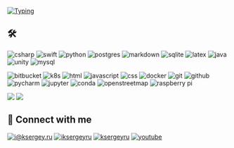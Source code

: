 [![Typing](https://readme-typing-svg.herokuapp.com?color=%2336BCF7&lines=👋+Hi+there!+I'm+Sergei!+%20🙏)](http://ksergey.ru)





## 🛠

![csharp](https://img.shields.io/badge/c%23%20-%23239120.svg?&style=for-the-badge&logo=c-sharp&logoColor=white)
![swift](https://img.shields.io/badge/swift-%23FA7343.svg?&style=for-the-badge&logo=swift&logoColor=white)
![python](https://img.shields.io/badge/python%20-%2314354C.svg?&style=for-the-badge&logo=python&logoColor=white)
![postgres](https://img.shields.io/badge/postgres-%23316192.svg?&style=for-the-badge&logo=postgresql&logoColor=white) 
![markdown](https://img.shields.io/badge/markdown-%23000000.svg?&style=for-the-badge&logo=markdown&logoColor=white)
![sqlite](https://img.shields.io/badge/sqlite-%2307405e.svg?&style=for-the-badge&logo=sqlite&logoColor=white)
![latex](https://img.shields.io/badge/latex-000000.svg?&style=for-the-badge&logo=actigraph&logoColor=white)
![java](https://img.shields.io/badge/java-%23ED8B00.svg?&style=for-the-badge&logo=java&logoColor=white)
![unity](https://img.shields.io/badge/unity%20-%23000000.svg?&style=for-the-badge&logo=unity&logoColor=white)
![mysql](https://img.shields.io/badge/mysql-%2300f.svg?&style=for-the-badge&logo=mysql&logoColor=white)

![bitbucket](https://img.shields.io/badge/bitbucket%20-%230047B3.svg?&style=for-the-badge&logo=bitbucket&logoColor=white)
![k8s](https://img.shields.io/badge/kubernetes%20-%23326ce5.svg?&style=for-the-badge&logo=kubernetes&logoColor=white)
![html](https://img.shields.io/badge/html%20-%23E34F26.svg?&style=for-the-badge&logo=html5&logoColor=white)
![javascript](https://img.shields.io/badge/javascript%20-%23323330.svg?&style=for-the-badge&logo=javascript&logoColor=%23F7DF1E) 
![css](https://img.shields.io/badge/css%20-%231572B6.svg?&style=for-the-badge&logo=css3&logoColor=white) 
![docker](https://img.shields.io/badge/docker-%232496ED.svg?&style=for-the-badge&logo=docker&logoColor=white)
![git](https://img.shields.io/badge/git%20-%23F05033.svg?&style=for-the-badge&logo=git&logoColor=white) 
![github](https://img.shields.io/badge/github%20actions%20-%232671E5.svg?&style=for-the-badge&logo=github%20actions&logoColor=white) 
![pycharm](https://img.shields.io/badge/pycharm-%23000000.svg?&style=for-the-badge&logo=pycharm&logoColor=white)
![jupyter](https://img.shields.io/badge/Jupyter%20-%23F37626.svg?&style=for-the-badge&logo=Jupyter&logoColor=white) 
![conda](https://img.shields.io/badge/conda%20-%2342B029.svg?&style=for-the-badge&logo=anaconda&logoColor=white)
![openstreetmap](https://img.shields.io/badge/OSM-%237EBC6F.svg?&style=for-the-badge&logo=openstreetmap&logoColor=white)
![raspberry pi](https://img.shields.io/badge/RASPBERRY%20PI-%23C51A4A.svg?&style=for-the-badge&logo=raspberry%20pi&logoColor=white) 

![](https://gist.github.com/bgoonz/435f42a8617fbb854418d84a097073c8)
![](https://shields.io)


## 🤝 Connect with me

[![i@ksergey.ru](https://img.shields.io/badge/i@ksergey.ru%20-%23E62B1E.svg?&style=for-the-badge&logo=mail.ru&logoColor=white)](mailto:i@ksergey.ru)
[![iksergeyru](https://img.shields.io/badge/@iksergeyru-2CA5E0?style=for-the-badge&logo=telegram&logoColor=white)](https://t.me/iksergeyru)
[![ksergeyru](https://img.shields.io/badge/@ksergeyru-2CA5E0?style=for-the-badge&logo=telegram&logoColor=white)](https://t.me/ksergeyru)
[![youtube](https://img.shields.io/badge/@iksergeyru%20-%23FF0000.svg?&style=for-the-badge&logo=YouTube&logoColor=white)](https://www.youtube.com/@iksergeyru/videos)
